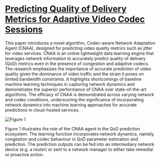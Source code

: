 # [Predicting Quality of Delivery Metrics for Adaptive Video Codec Sessions](https://ieeexplore.ieee.org/abstract/document/9335813)

This paper introduces a novel algorithm, Codec-aware Network Adaptation Agent (CNAA), designed for predicting video quality metrics such as jitter for video services. CNAA is an online lightweight data learning engine that leverages network information to accurately predict quality of delivery (QoD) metrics even in the presence of congestion and adaptive codecs. The research emphasizes the importance of accurate prediction of video quality given the dominance of video traffic and the strain it poses on limited bandwidth constraints. It highlights shortcomings of baseline machine learning techniques in capturing network dynamics and demonstrates the superior performance of CNAA over state-of-the-art algorithms. The efficacy of CNAA is demonstrated across varying network and codec conditions, underscoring the significance of incorporating network dynamics into machine learning approaches for accurate predictions in cloud-hosted services.

![Figure 1](asset/cnaa.png)

Figure 1 illustrates the role of the CNAA agent in the QoD prediction ecosystem. The
learning function incorporates network dynamics, namely, congestion and
codec behaviour in QoD parameter estimation and prediction. The prediction
outputs can be fed into an intermediary network device (e.g. a router) or sent
to a network manager to either take remedial or proactive action.
